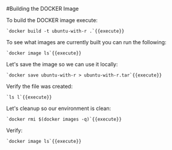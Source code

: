 #Building the DOCKER Image

To build the DOCKER image execute:

	`docker build -t ubuntu-with-r .`{{execute}}

To see what images are currently built you can run the following:

	`docker image ls`{{execute}}

Let's save the image so we can use it locally:

	`docker save ubuntu-with-r > ubuntu-with-r.tar`{{execute}}

Verify the file was created:

	`ls l`{{execute}}

Let's cleanup so our environment is clean:

	`docker rmi $(docker images -q)`{{execute}}
	
Verify:

	`docker image ls`{{execute}}